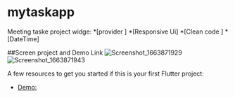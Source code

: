 # mytaskapp

Meeting taske project widge:
*[provider ]
*[Responsive Ui]
*[Clean code ]
*[DateTime]

##Screen project and Demo Link
![Screenshot_1663871929](https://user-images.githubusercontent.com/82417342/191838522-b1318d83-f10a-4838-9e53-e889a183ce4d.png)
![Screenshot_1663871943](https://user-images.githubusercontent.com/82417342/191838695-a49a4a00-f8ae-4b72-aa34-502ff20cf0fe.png)


A few resources to get you started if this is your first Flutter project:

- [Demo: ](https://drive.google.com/file/d/1jyHqLQkIABwLG5DjY0OKIXoPs8b3e4L6/view?usp=drivesdk)

 

